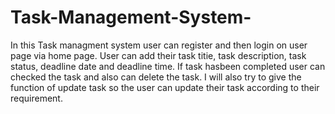 # Task-Management-System-

In this Task managment system user can register and then login on user page via home page.
User can add their task titie, task description, task status, deadline date and deadline time.
If task hasbeen completed user can checked the task and also can delete the task.
I will also try to give the function of update task so the user can update their task according to their requirement.
